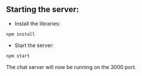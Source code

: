## Starting the server:

- Install the libraries:

```javascript
npm install
```

- Start the server:

```javascript
npm start
```

The chat server will now be running on the 3000 port.
